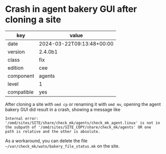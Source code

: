 [//]: # (werk v2)
# Crash in agent bakery GUI after cloning a site

key        | value
---------- | ---
date       | 2024-03-22T09:13:48+00:00
version    | 2.4.0b1
class      | fix
edition    | cee
component  | agents
level      | 1
compatible | yes

After cloning a site with `omd cp` or renaming it with `omd mv`, opening the agent bakery GUI
did result in a crash, showing a message like
```
Internal error: '/omd/sites/SITE/share/check_mk/agents/check_mk_agent.linux' is not in the subpath of '/omd/sites/SITE_COPY/share/check_mk/agents' OR one path is relative and the other is absolute.
```

As a workaround, you can delete the file `~/var/check_mk/wato/bakery_file_status.mk`
on the site.
